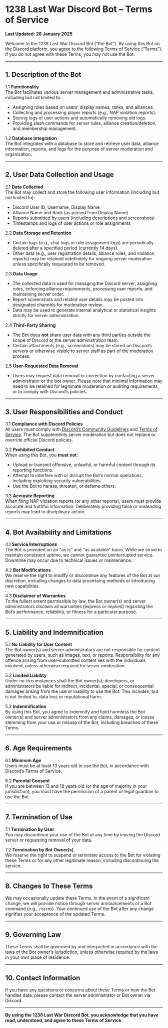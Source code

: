 # **1238 Last War Discord Bot – Terms of Service**

**Last Updated: 26 January 2025**

Welcome to the 1238 Last War Discord Bot (“the Bot”). By using this Bot on the Discord platform, you agree to the following Terms of Service (“Terms”). If you do not agree with these Terms, you may not use the Bot.

---

## 1. Description of the Bot

1.1 **Functionality**  
The Bot facilitates various server management and administrative tasks, including but not limited to:  
- Assigning roles based on users’ display names, ranks, and alliances.  
- Collecting and processing player reports (e.g., NAP violation reports).  
- Storing logs of user actions and automatically removing old logs.  
- Providing slash commands for server rules, alliance creation/deletion, and membership management.

1.2 **Database Integration**  
The Bot integrates with a database to store and retrieve user data, alliance information, reports, and logs for the purpose of server moderation and organisation.

---

## 2. User Data Collection and Usage

2.1 **Data Collected**  
The Bot may collect and store the following user information (including but not limited to):  
- Discord User ID, Username, Display Name  
- Alliance Name and Rank (as parsed from Display Name)  
- Reports submitted by users (including descriptions and screenshots)  
- Timestamps and logs of user actions or role assignments  

2.2 **Data Storage and Retention**  
- Certain logs (e.g., chat logs or role assignment logs) are periodically deleted after a specified period (currently 14 days).  
- Other data (e.g., user registration details, alliance roles, and violation reports) may be retained indefinitely for ongoing server moderation unless specifically requested to be removed.

2.3 **Data Usage**  
- The collected data is used for managing the Discord server, assigning roles, enforcing alliance requirements, processing user reports, and maintaining server order.  
- Report screenshots and related user details may be posted into designated channels for moderation review.  
- Data may be used to generate internal analytical or statistical insights strictly for server administration.

2.4 **Third-Party Sharing**  
- The Bot does **not** share user data with any third parties outside the scope of Discord or the server administration team.  
- Certain attachments (e.g., screenshots) may be stored on Discord’s servers or otherwise visible to server staff as part of the moderation process.

2.5 **User-Requested Data Removal**  
- Users may request data removal or correction by contacting a server administrator or the bot owner. Please note that minimal information may need to be retained for legitimate moderation or auditing requirements, or to comply with Discord’s policies.

---

## 3. User Responsibilities and Conduct

3.1 **Compliance with Discord Policies**  
All users must comply with [Discord’s Community Guidelines](https://discord.com/guidelines) and [Terms of Service](https://discord.com/terms). The Bot supplements server moderation but does not replace or override official Discord policies.

3.2 **Prohibited Conduct**  
When using this Bot, you **must not**:  
- Upload or transmit offensive, unlawful, or harmful content through its reporting functions.  
- Attempt to interfere with or disrupt the Bot’s normal operations, including exploiting security vulnerabilities.  
- Use the Bot to harass, threaten, or defame others.

3.3 **Accurate Reporting**  
When filing NAP violation reports (or any other reports), users must provide accurate and truthful information. Deliberately providing false or misleading reports may lead to disciplinary action.

---

## 4. Bot Availability and Limitations

4.1 **Service Interruptions**  
The Bot is provided on an “as is” and “as available” basis. While we strive to maintain consistent uptime, we cannot guarantee uninterrupted service. Downtime may occur due to technical issues or maintenance.

4.2 **Bot Modifications**  
We reserve the right to modify or discontinue any features of the Bot at our discretion, including changes to data processing methods or introducing new capabilities.

4.3 **Disclaimer of Warranties**  
To the fullest extent permissible by law, the Bot owner(s) and server administrators disclaim all warranties (express or implied) regarding the Bot’s performance, reliability, or fitness for a particular purpose.

---

## 5. Liability and Indemnification

5.1 **No Liability for User Content**  
The Bot owner(s) and server administrators are not responsible for content generated by users, such as images, text, or reports. Responsibility for any offence arising from user-submitted content lies with the individuals involved, unless otherwise required for server moderation.

5.2 **Limited Liability**  
Under no circumstances shall the Bot owner(s), developers, or administrators be liable for indirect, incidental, special, or consequential damages arising from the use or inability to use the Bot. This includes, but is not limited to, data loss or reputational harm.

5.3 **Indemnification**  
By using this Bot, you agree to indemnify and hold harmless the Bot owner(s) and server administrators from any claims, damages, or losses stemming from your use or misuse of the Bot, including breaches of these Terms.

---

## 6. Age Requirements

6.1 **Minimum Age**  
Users must be at least 13 years old to use the Bot, in accordance with Discord’s Terms of Service.

6.2 **Parental Consent**  
If you are between 13 and 18 years old (or the age of majority in your jurisdiction), you must have the permission of a parent or legal guardian to use the Bot.

---

## 7. Termination of Use

7.1 **Termination by User**  
You may discontinue your use of the Bot at any time by leaving the Discord server or requesting removal of your data.

7.2 **Termination by Bot Owner(s)**  
We reserve the right to suspend or terminate access to the Bot for violating these Terms or for any other legitimate reason, including discontinuing the service.

---

## 8. Changes to These Terms

We may occasionally update these Terms. In the event of a significant change, we will provide notice through server announcements or a Bot command (e.g., `/terms`). Your continued use of the Bot after any change signifies your acceptance of the updated Terms.

---

## 9. Governing Law

These Terms shall be governed by and interpreted in accordance with the laws of the Bot owner’s jurisdiction, unless otherwise required by the laws in your own place of residence.

---

## 10. Contact Information

If you have any questions or concerns about these Terms or how the Bot handles data, please contact the server administrator or Bot owner via Discord.

---

**By using the 1238 Last War Discord Bot, you acknowledge that you have read, understood, and agree to these Terms of Service.**
